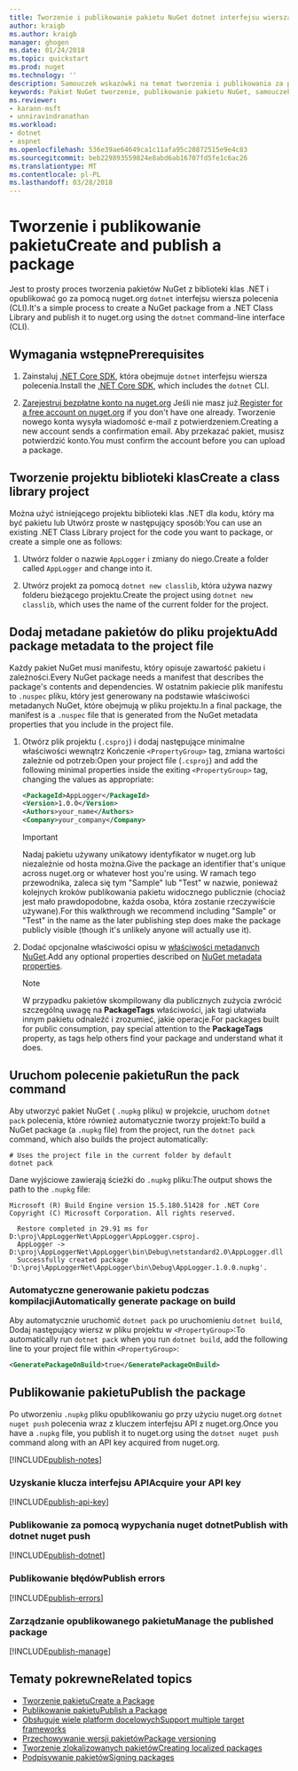 ```yaml
---
title: Tworzenie i publikowanie pakietu NuGet dotnet interfejsu wiersza polecenia | Dokumentacja firmy Microsoft
author: kraigb
ms.author: kraigb
manager: ghogen
ms.date: 01/24/2018
ms.topic: quickstart
ms.prod: nuget
ms.technology: ''
description: Samouczek wskazówki na temat tworzenia i publikowania za pomocą .NET Core CLI, platformy dotnet pakietu NuGet.
keywords: Pakiet NuGet tworzenie, publikowanie pakietu NuGet, samouczek NuGet pakietu NuGet publikowania dotnet
ms.reviewer:
- karann-msft
- unniravindranathan
ms.workload:
- dotnet
- aspnet
ms.openlocfilehash: 536e39ae64649ca1c11afa95c20872515e9e4c83
ms.sourcegitcommit: beb229893559824e8abd6ab16707fd5fe1c6ac26
ms.translationtype: MT
ms.contentlocale: pl-PL
ms.lasthandoff: 03/28/2018
---
```

# <a name="create-and-publish-a-package"></a><span data-ttu-id="f8cbf-104">Tworzenie i publikowanie pakietu</span><span class="sxs-lookup"><span data-stu-id="f8cbf-104">Create and publish a package</span></span>

<span data-ttu-id="f8cbf-105">Jest to prosty proces tworzenia pakietów NuGet z biblioteki klas .NET i opublikować go za pomocą nuget.org `dotnet` interfejsu wiersza polecenia (CLI).</span><span class="sxs-lookup"><span data-stu-id="f8cbf-105">It's a simple process to create a NuGet package from a .NET Class Library and publish it to nuget.org using the `dotnet` command-line interface (CLI).</span></span>

## <a name="prerequisites"></a><span data-ttu-id="f8cbf-106">Wymagania wstępne</span><span class="sxs-lookup"><span data-stu-id="f8cbf-106">Prerequisites</span></span>

1. <span data-ttu-id="f8cbf-107">Zainstaluj [.NET Core SDK](https://www.microsoft.com/net/download/), która obejmuje `dotnet` interfejsu wiersza polecenia.</span><span class="sxs-lookup"><span data-stu-id="f8cbf-107">Install the [.NET Core SDK](https://www.microsoft.com/net/download/), which includes the `dotnet` CLI.</span></span>

1. <span data-ttu-id="f8cbf-108">[Zarejestruj bezpłatne konto na nuget.org](https://www.nuget.org/users/account/LogOn?returnUrl=%2F) Jeśli nie masz już.</span><span class="sxs-lookup"><span data-stu-id="f8cbf-108">[Register for a free account on nuget.org](https://www.nuget.org/users/account/LogOn?returnUrl=%2F) if you don't have one already.</span></span> <span data-ttu-id="f8cbf-109">Tworzenie nowego konta wysyła wiadomość e-mail z potwierdzeniem.</span><span class="sxs-lookup"><span data-stu-id="f8cbf-109">Creating a new account sends a confirmation email.</span></span> <span data-ttu-id="f8cbf-110">Aby przekazać pakiet, musisz potwierdzić konto.</span><span class="sxs-lookup"><span data-stu-id="f8cbf-110">You must confirm the account before you can upload a package.</span></span>

## <a name="create-a-class-library-project"></a><span data-ttu-id="f8cbf-111">Tworzenie projektu biblioteki klas</span><span class="sxs-lookup"><span data-stu-id="f8cbf-111">Create a class library project</span></span>

<span data-ttu-id="f8cbf-112">Można użyć istniejącego projektu biblioteki klas .NET dla kodu, który ma być pakietu lub Utwórz proste w następujący sposób:</span><span class="sxs-lookup"><span data-stu-id="f8cbf-112">You can use an existing .NET Class Library project for the code you want to package, or create a simple one as follows:</span></span>

1. <span data-ttu-id="f8cbf-113">Utwórz folder o nazwie `AppLogger` i zmiany do niego.</span><span class="sxs-lookup"><span data-stu-id="f8cbf-113">Create a folder called `AppLogger` and change into it.</span></span>

1. <span data-ttu-id="f8cbf-114">Utwórz projekt za pomocą `dotnet new classlib`, która używa nazwy folderu bieżącego projektu.</span><span class="sxs-lookup"><span data-stu-id="f8cbf-114">Create the project using `dotnet new classlib`, which uses the name of the current folder for the project.</span></span>

## <a name="add-package-metadata-to-the-project-file"></a><span data-ttu-id="f8cbf-115">Dodaj metadane pakietów do pliku projektu</span><span class="sxs-lookup"><span data-stu-id="f8cbf-115">Add package metadata to the project file</span></span>

<span data-ttu-id="f8cbf-116">Każdy pakiet NuGet musi manifestu, który opisuje zawartość pakietu i zależności.</span><span class="sxs-lookup"><span data-stu-id="f8cbf-116">Every NuGet package needs a manifest that describes the package's contents and dependencies.</span></span> <span data-ttu-id="f8cbf-117">W ostatnim pakiecie plik manifestu to `.nuspec` pliku, który jest generowany na podstawie właściwości metadanych NuGet, które obejmują w pliku projektu.</span><span class="sxs-lookup"><span data-stu-id="f8cbf-117">In a final package, the manifest is a `.nuspec` file that is generated from the NuGet metadata properties that you include in the project file.</span></span>

1. <span data-ttu-id="f8cbf-118">Otwórz plik projektu (`.csproj`) i dodaj następujące minimalne właściwości wewnątrz Kończenie `<PropertyGroup>` tag, zmiana wartości zależnie od potrzeb:</span><span class="sxs-lookup"><span data-stu-id="f8cbf-118">Open your project file (`.csproj`) and add the following minimal properties inside the exiting `<PropertyGroup>` tag, changing the values as appropriate:</span></span>

    ```xml
    <PackageId>AppLogger</PackageId>
    <Version>1.0.0</Version>
    <Authors>your_name</Authors>
    <Company>your_company</Company>
    ```

    > [!Important]
    > <span data-ttu-id="f8cbf-119">Nadaj pakietu używany unikatowy identyfikator w nuget.org lub niezależnie od hosta można.</span><span class="sxs-lookup"><span data-stu-id="f8cbf-119">Give the package an identifier that's unique across nuget.org or whatever host you're using.</span></span> <span data-ttu-id="f8cbf-120">W ramach tego przewodnika, zaleca się tym "Sample" lub "Test" w nazwie, ponieważ kolejnych kroków publikowania pakietu widocznego publicznie (chociaż jest mało prawdopodobne, każda osoba, która zostanie rzeczywiście używane).</span><span class="sxs-lookup"><span data-stu-id="f8cbf-120">For this walkthrough we recommend including "Sample" or "Test" in the name as the later publishing step does make the package publicly visible (though it's unlikely anyone will actually use it).</span></span>

1. <span data-ttu-id="f8cbf-121">Dodać opcjonalne właściwości opisu w [właściwości metadanych NuGet](/dotnet/core/tools/csproj#nuget-metadata-properties).</span><span class="sxs-lookup"><span data-stu-id="f8cbf-121">Add any optional properties described on [NuGet metadata properties](/dotnet/core/tools/csproj#nuget-metadata-properties).</span></span>

    > [!Note]
    > <span data-ttu-id="f8cbf-122">W przypadku pakietów skompilowany dla publicznych zużycia zwrócić szczególną uwagę na **PackageTags** właściwości, jak tagi ułatwiała innym pakietu odnaleźć i zrozumieć, jakie operacje.</span><span class="sxs-lookup"><span data-stu-id="f8cbf-122">For packages built for public consumption, pay special attention to the **PackageTags** property, as tags help others find your package and understand what it does.</span></span>

## <a name="run-the-pack-command"></a><span data-ttu-id="f8cbf-123">Uruchom polecenie pakietu</span><span class="sxs-lookup"><span data-stu-id="f8cbf-123">Run the pack command</span></span>

<span data-ttu-id="f8cbf-124">Aby utworzyć pakiet NuGet ( `.nupkg` pliku) w projekcie, uruchom `dotnet pack` polecenia, które również automatycznie tworzy projekt:</span><span class="sxs-lookup"><span data-stu-id="f8cbf-124">To build a NuGet package (a `.nupkg` file) from the project, run the `dotnet pack` command, which also builds the project automatically:</span></span>

```cli
# Uses the project file in the current folder by default
dotnet pack
```

<span data-ttu-id="f8cbf-125">Dane wyjściowe zawierają ścieżki do `.nupkg` pliku:</span><span class="sxs-lookup"><span data-stu-id="f8cbf-125">The output shows the path to the `.nupkg` file:</span></span>

```output
Microsoft (R) Build Engine version 15.5.180.51428 for .NET Core
Copyright (C) Microsoft Corporation. All rights reserved.

  Restore completed in 29.91 ms for D:\proj\AppLoggerNet\AppLogger\AppLogger.csproj.
  AppLogger -> D:\proj\AppLoggerNet\AppLogger\bin\Debug\netstandard2.0\AppLogger.dll
  Successfully created package 'D:\proj\AppLoggerNet\AppLogger\bin\Debug\AppLogger.1.0.0.nupkg'.
```

### <a name="automatically-generate-package-on-build"></a><span data-ttu-id="f8cbf-126">Automatyczne generowanie pakietu podczas kompilacji</span><span class="sxs-lookup"><span data-stu-id="f8cbf-126">Automatically generate package on build</span></span>

<span data-ttu-id="f8cbf-127">Aby automatycznie uruchomić `dotnet pack` po uruchomieniu `dotnet build`, Dodaj następujący wiersz w pliku projektu w `<PropertyGroup>`:</span><span class="sxs-lookup"><span data-stu-id="f8cbf-127">To automatically run `dotnet pack` when you run `dotnet build`, add the following line to your project file within `<PropertyGroup>`:</span></span>

```xml
<GeneratePackageOnBuild>true</GeneratePackageOnBuild>
```

## <a name="publish-the-package"></a><span data-ttu-id="f8cbf-128">Publikowanie pakietu</span><span class="sxs-lookup"><span data-stu-id="f8cbf-128">Publish the package</span></span>

<span data-ttu-id="f8cbf-129">Po utworzeniu `.nupkg` pliku opublikowaniu go przy użyciu nuget.org `dotnet nuget push` polecenia wraz z kluczem interfejsu API z nuget.org.</span><span class="sxs-lookup"><span data-stu-id="f8cbf-129">Once you have a `.nupkg` file, you publish it to nuget.org using the `dotnet nuget push` command along with an API key acquired from nuget.org.</span></span>

[!INCLUDE[publish-notes](includes/publish-notes.md)]

### <a name="acquire-your-api-key"></a><span data-ttu-id="f8cbf-130">Uzyskanie klucza interfejsu API</span><span class="sxs-lookup"><span data-stu-id="f8cbf-130">Acquire your API key</span></span>

[!INCLUDE[publish-api-key](includes/publish-api-key.md)]

### <a name="publish-with-dotnet-nuget-push"></a><span data-ttu-id="f8cbf-131">Publikowanie za pomocą wypychania nuget dotnet</span><span class="sxs-lookup"><span data-stu-id="f8cbf-131">Publish with dotnet nuget push</span></span>

[!INCLUDE[publish-dotnet](includes/publish-dotnet.md)]

### <a name="publish-errors"></a><span data-ttu-id="f8cbf-132">Publikowanie błędów</span><span class="sxs-lookup"><span data-stu-id="f8cbf-132">Publish errors</span></span>

[!INCLUDE[publish-errors](includes/publish-errors.md)]

### <a name="manage-the-published-package"></a><span data-ttu-id="f8cbf-133">Zarządzanie opublikowanego pakietu</span><span class="sxs-lookup"><span data-stu-id="f8cbf-133">Manage the published package</span></span>

[!INCLUDE[publish-manage](includes/publish-manage.md)]

## <a name="related-topics"></a><span data-ttu-id="f8cbf-134">Tematy pokrewne</span><span class="sxs-lookup"><span data-stu-id="f8cbf-134">Related topics</span></span>

- [<span data-ttu-id="f8cbf-135">Tworzenie pakietu</span><span class="sxs-lookup"><span data-stu-id="f8cbf-135">Create a Package</span></span>](../create-packages/creating-a-package.md)
- [<span data-ttu-id="f8cbf-136">Publikowanie pakietu</span><span class="sxs-lookup"><span data-stu-id="f8cbf-136">Publish a Package</span></span>](../create-packages/publish-a-package.md)
- [<span data-ttu-id="f8cbf-137">Obsługuje wiele platform docelowych</span><span class="sxs-lookup"><span data-stu-id="f8cbf-137">Support multiple target frameworks</span></span>](../create-packages/supporting-multiple-target-frameworks.md)
- [<span data-ttu-id="f8cbf-138">Przechowywanie wersji pakietów</span><span class="sxs-lookup"><span data-stu-id="f8cbf-138">Package versioning</span></span>](../reference/package-versioning.md)
- [<span data-ttu-id="f8cbf-139">Tworzenie zlokalizowanych pakietów</span><span class="sxs-lookup"><span data-stu-id="f8cbf-139">Creating localized packages</span></span>](../create-packages/creating-localized-packages.md)
- [<span data-ttu-id="f8cbf-140">Podpisywanie pakietów</span><span class="sxs-lookup"><span data-stu-id="f8cbf-140">Signing packages</span></span>](../create-packages/Sign-a-package.md)
